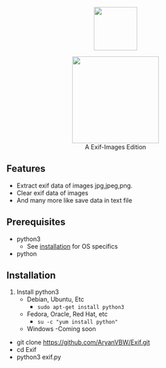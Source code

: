 
<p align="center">
<img src="https://github.com/AryanVBW/kali-Linux-Android/releases/download/1/removebackground.png" height="100">

</p>
<p align="center">
<img src="https://github.com/AryanVBW/Exif/releases/download/Exif/ExIF-Logo_BackgroundWhite.png" height="200"><br>
A Exif-Images Edition
</p>



## Features
- Extract exif data of images jpg,jpeg,png.
- Clear exif data of images 
- And many more like save data in text file

## Prerequisites 
 - python3
    - See [installation](#Installation) for OS specifics
 - python

## Installation 
1. Install python3
    - Debian, Ubuntu, Etc
        - `sudo apt-get install python3`
    - Fedora, Oracle, Red Hat, etc
        -  `su -c "yum install python"`
    - Windows 
        -Coming soon
 - git clone https://github.com/AryanVBW/Exif.git
 - cd Exif
 - python3 exif.py
